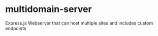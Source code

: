 # multidomain-server
Express.js Webserver that can host multiple sites and includes custom endpoints
